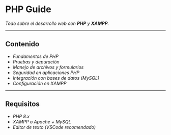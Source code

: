 <!-- Author: Daniel Benjamin Perez Morales -->
<!-- GitHub: https://github.com/D4nitrix13 -->
<!-- GitLab: https://gitlab.com/D4nitrix13 -->
<!-- Email: danielperezdev@proton.me -->

# **PHP Guide**

*Todo sobre el desarrollo web con **PHP** y **XAMPP**.*

---

## **Contenido**

- *Fundamentos de PHP*
- *Pruebas y depuración*
- *Manejo de archivos y formularios*
- *Seguridad en aplicaciones PHP*
- *Integración con bases de datos (MySQL)*
- *Configuración en XAMPP*

---

## **Requisitos**

- *PHP 8.x*
- *XAMPP o Apache + MySQL*
- *Editor de texto (VSCode recomendado)*
